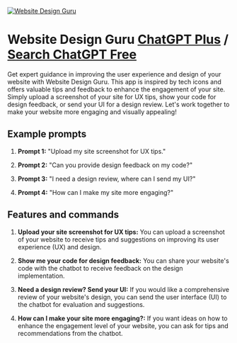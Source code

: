 
[![Website Design Guru](https://files.oaiusercontent.com/file-rKJQTCa9wsI5SBItDWuKaDTM?se=2123-10-16T22%3A45%3A22Z&sp=r&sv=2021-08-06&sr=b&rscc=max-age%3D31536000%2C%20immutable&rscd=attachment%3B%20filename%3Db1471e9a-0096-4253-978e-4336632a368f.png&sig=DiB3FryavC3OXeOvttpLw5YaN%2BI%2BGnirZeDAh4LKi0o%3D)](https://chat.openai.com/g/g-C3GSOjK8H-website-design-guru)

# Website Design Guru [ChatGPT Plus](https://chat.openai.com/g/g-C3GSOjK8H-website-design-guru) / [Search ChatGPT Free](https://gptcall.net/index.html#/?search=Website%20Design%20Guru)

Get expert guidance in improving the user experience and design of your website with Website Design Guru. This app is inspired by tech icons and offers valuable tips and feedback to enhance the engagement of your site. Simply upload a screenshot of your site for UX tips, show your code for design feedback, or send your UI for a design review. Let's work together to make your website more engaging and visually appealing!

## Example prompts

1. **Prompt 1:** "Upload my site screenshot for UX tips."

2. **Prompt 2:** "Can you provide design feedback on my code?"

3. **Prompt 3:** "I need a design review, where can I send my UI?"

4. **Prompt 4:** "How can I make my site more engaging?"

## Features and commands

1. **Upload your site screenshot for UX tips:** You can upload a screenshot of your website to receive tips and suggestions on improving its user experience (UX) and design.

2. **Show me your code for design feedback:** You can share your website's code with the chatbot to receive feedback on the design implementation.

3. **Need a design review? Send your UI:** If you would like a comprehensive review of your website's design, you can send the user interface (UI) to the chatbot for evaluation and suggestions.

4. **How can I make your site more engaging?:** If you want ideas on how to enhance the engagement level of your website, you can ask for tips and recommendations from the chatbot.


